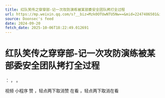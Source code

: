 ```yaml
---
title: 红队笑传之穿穿部-记一次攻防演练被某部委安全团队拷打全过程
url: https://mp.weixin.qq.com/s?__biz=Mzk0OTUwNTU5Nw==&mid=2247486501&idx=1&sn=896f1fcdf85e2c351b735a9186fbf9ec
source: Doonsec's feed
date: 2024-09-20
fetch_date: 2025-10-06T18:22:49.012691
---
```


# 红队笑传之穿穿部-记一次攻防演练被某部委安全团队拷打全过程

：
，
。

视频
小程序
赞
，轻点两下取消赞
在看
，轻点两下取消在看
